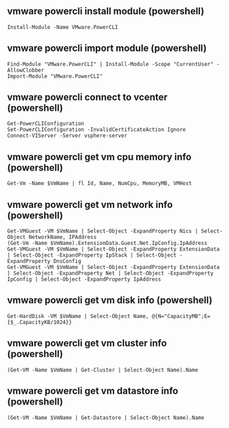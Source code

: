 ## vmware powercli install module (powershell)

```no-highlight
Install-Module -Name VMware.PowerCLI
```

## vmware powercli import module (powershell)

```no-highlight
Find-Module "VMware.PowerCLI" | Install-Module -Scope "CurrentUser" -AllowClobber
Import-Module "VMware.PowerCLI"
```

## vmware powercli connect to vcenter (powershell)

```no-highlight
Get-PowerCLIConfiguration
Set-PowerCLIConfiguration -InvalidCertificateAction Ignore
Connect-VIServer -Server vsphere-server
```

## vmware powercli get vm cpu memory info (powershell)

```no-highlight
Get-Vm -Name $VmName | fl Id, Name, NumCpu, MemoryMB, VMHost
```

## vmware powercli get vm network info (powershell)

```no-highlight
Get-VMGuest -VM $VmName | Select-Object -ExpandProperty Nics | Select-Object NetworkName, IPAddress
(Get-Vm -Name $VmName).ExtensionData.Guest.Net.IpConfig.IpAddress
Get-VMGuest -VM $VmName | Select-Object -ExpandProperty ExtensionData | Select-Object -ExpandProperty IpStack | Select-Object -ExpandProperty DnsConfig
Get-VMGuest -VM $VmName | Select-Object -ExpandProperty ExtensionData | Select-Object -ExpandProperty Net | Select-Object -ExpandProperty IpConfig | Select-Object -ExpandProperty IpAddress
```

## vmware powercli get vm disk info (powershell)

```no-highlight
Get-HardDisk -VM $VmName | Select-Object Name, @{N="CapacityMB";E={$_.CapacityKB/1024}}
```

## vmware powercli get vm cluster info (powershell)

```no-highlight
(Get-VM -Name $VmName | Get-Cluster | Select-Object Name).Name
```

## vmware powercli get vm datastore info (powershell)

```no-highlight
(Get-VM -Name $VmName | Get-Datastore | Select-Object Name).Name
```